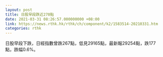 ```yaml
---
layout: post
title: 日股早段跌近270點
date: 2021-03-31 08:26:57.000000000 +08:00
link: https://news.rthk.hk/rthk/ch/component/k2/1583514-20210331.htm
categories: rthk
---
```


日股早段下跌，日經指數曾跌267點，低見29165點，最新報29254點，跌177點，跌幅0.6%。
